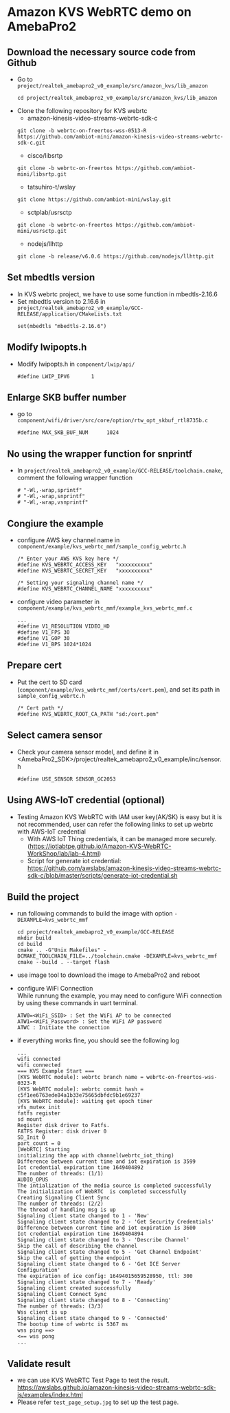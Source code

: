 # Amazon KVS WebRTC demo on AmebaPro2 #

## Download the necessary source code from Github
- Go to `project/realtek_amebapro2_v0_example/src/amazon_kvs/lib_amazon`
    ```
    cd project/realtek_amebapro2_v0_example/src/amazon_kvs/lib_amazon
    ```
- Clone the following repository for KVS webrtc
	- amazon-kinesis-video-streams-webrtc-sdk-c
    ```
    git clone -b webrtc-on-freertos-wss-0513-R https://github.com/ambiot-mini/amazon-kinesis-video-streams-webrtc-sdk-c.git
    ```
    - cisco/libsrtp
    ```
    git clone -b webrtc-on-freertos https://github.com/ambiot-mini/libsrtp.git
    ```
    - tatsuhiro-t/wslay
    ```
    git clone https://github.com/ambiot-mini/wslay.git
    ```
    - sctplab/usrsctp
    ```
    git clone -b webrtc-on-freertos https://github.com/ambiot-mini/usrsctp.git
    ```
    - nodejs/llhttp
    ```
    git clone -b release/v6.0.6 https://github.com/nodejs/llhttp.git
    ```

## Set mbedtls version
- In KVS webrtc project, we have to use some function in mbedtls-2.16.6  
- Set mbedtls version to 2.16.6 in `project/realtek_amebapro2_v0_example/GCC-RELEASE/application/CMakeLists.txt`
    ```
    set(mbedtls "mbedtls-2.16.6")
    ```

## Modify lwipopts.h
- Modify lwipopts.h in `component/lwip/api/`
    ```
    #define LWIP_IPV6       1
    ```
    
## Enlarge SKB buffer number
- go to `component/wifi/driver/src/core/option/rtw_opt_skbuf_rtl8735b.c`  
    ```
    #define MAX_SKB_BUF_NUM      1024
    ```

## No using the wrapper function for snprintf 
- In `project/realtek_amebapro2_v0_example/GCC-RELEASE/toolchain.cmake`, comment the following wrapper function
    ```
    # "-Wl,-wrap,sprintf"
    # "-Wl,-wrap,snprintf"
    # "-Wl,-wrap,vsnprintf"
    ```

## Congiure the example
- configure AWS key channel name in `component/example/kvs_webrtc_mmf/sample_config_webrtc.h`
    ```
    /* Enter your AWS KVS key here */
    #define KVS_WEBRTC_ACCESS_KEY   "xxxxxxxxxx"
    #define KVS_WEBRTC_SECRET_KEY   "xxxxxxxxxx"

    /* Setting your signaling channel name */
    #define KVS_WEBRTC_CHANNEL_NAME "xxxxxxxxxx"
    ```
- configure video parameter in `component/example/kvs_webrtc_mmf/example_kvs_webrtc_mmf.c`
    ```
    ...
    #define V1_RESOLUTION VIDEO_HD
    #define V1_FPS 30
    #define V1_GOP 30
    #define V1_BPS 1024*1024
    ```

## Prepare cert
- Put the cert to SD card (`component/example/kvs_webrtc_mmf/certs/cert.pem`), and set its path in `sample_config_webrtc.h`
    ```
    /* Cert path */
    #define KVS_WEBRTC_ROOT_CA_PATH "sd:/cert.pem"
    ```

## Select camera sensor

- Check your camera sensor model, and define it in <AmebaPro2_SDK>/project/realtek_amebapro2_v0_example/inc/sensor.h
    ```
    #define USE_SENSOR SENSOR_GC2053
    ```
    
## Using AWS-IoT credential (optional)

- Testing Amazon KVS WebRTC with IAM user key(AK/SK) is easy but it is not recommended, user can refer the following links to set up webrtc with AWS-IoT credential
  - With AWS IoT Thing credentials, it can be managed more securely.(https://iotlabtpe.github.io/Amazon-KVS-WebRTC-WorkShop/lab/lab-4.html)
  - Script for generate iot credential: https://github.com/awslabs/amazon-kinesis-video-streams-webrtc-sdk-c/blob/master/scripts/generate-iot-credential.sh

## Build the project
- run following commands to build the image with option `-DEXAMPLE=kvs_webrtc_mmf`
    ```
    cd project/realtek_amebapro2_v0_example/GCC-RELEASE
    mkdir build
    cd build
    cmake .. -G"Unix Makefiles" -DCMAKE_TOOLCHAIN_FILE=../toolchain.cmake -DEXAMPLE=kvs_webrtc_mmf
    cmake --build . --target flash
    ```

- use image tool to download the image to AmebaPro2 and reboot

- configure WiFi Connection  
    While runnung the example, you may need to configure WiFi connection by using these commands in uart terminal.  
    ```
    ATW0=<WiFi_SSID> : Set the WiFi AP to be connected
    ATW1=<WiFi_Password> : Set the WiFi AP password
    ATWC : Initiate the connection
    ```

- if everything works fine, you should see the following log
    ```
    ...
    wifi connected
    wifi connected
    === KVS Example Start ===
    [KVS WebRTC module]: webrtc branch name = webrtc-on-freertos-wss-0323-R
    [KVS WebRTC module]: webrtc commit hash = c5f1ee6763ede84a1b33e75665dbfdc9b1e69237
    [KVS WebRTC module]: waiting get epoch timer
    vfs_mutex init
    fatfs register
    sd mount
    Register disk driver to Fatfs.
    FATFS Register: disk driver 0
    SD_Init 0
    part_count = 0
    [WebRTC] Starting
    initializing the app with channel(webrtc_iot_thing)
    Difference between current time and iot expiration is 3599
    Iot credential expiration time 1649404892
    The number of threads: (1/1)
    AUDIO_OPUS
    The intialization of the media source is completed successfully
    The initialization of WebRTC  is completed successfully
    Creating Signaling Client Sync
    The number of threads: (2/2)
    The thread of handling msg is up
    Signaling client state changed to 1 - 'New'
    Signaling client state changed to 2 - 'Get Security Credentials'
    Difference between current time and iot expiration is 3600
    Iot credential expiration time 1649404894
    Signaling client state changed to 3 - 'Describe Channel'
    Skip the call of describing the channel
    Signaling client state changed to 5 - 'Get Channel Endpoint'
    Skip the call of getting the endpoint
    Signaling client state changed to 6 - 'Get ICE Server Configuration'
    The expiration of ice config: 16494015659528950, ttl: 300
    Signaling client state changed to 7 - 'Ready'
    Signaling client created successfully
    Signaling Client Connect Sync
    Signaling client state changed to 8 - 'Connecting'
    The number of threads: (3/3)
    Wss client is up
    Signaling client state changed to 9 - 'Connected'
    The bootup time of webrtc is 5367 ms
    wss ping ==>
    <== wss pong
    ...
    ```

## Validate result
- we can use KVS WebRTC Test Page to test the result.  
  https://awslabs.github.io/amazon-kinesis-video-streams-webrtc-sdk-js/examples/index.html
- Please refer `test_page_setup.jpg` to set up the test page.
